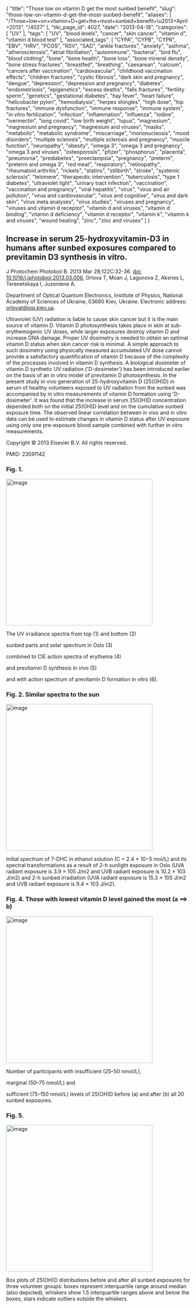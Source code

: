 {
    "title": "Those low on vitamin D get the most sunbed benefit",
    "slug": "those-low-on-vitamin-d-get-the-most-sunbed-benefit",
    "aliases": [
        "/Those+low+on+vitamin+D+get+the+most+sunbed+benefit+\u2013+April+2013",
        "/4027"
    ],
    "tiki_page_id": 4027,
    "date": "2013-04-18",
    "categories": [
        "UV"
    ],
    "tags": [
        "UV",
        "blood levels",
        "cancer",
        "skin cancer",
        "vitamin d",
        "vitamin d blood test"
    ],
    "associated_tags": [
        "CYPA",
        "CYPB",
        "CYPR",
        "EBV",
        "HRV",
        "PCOS",
        "RSV",
        "SAD",
        "ankle fractures",
        "anxiety",
        "asthma",
        "atherosclerosis",
        "atrial fibrillation",
        "autoimmune",
        "bacteria",
        "bird flu",
        "blood clotting",
        "bone",
        "bone health",
        "bone loss",
        "bone mineral density",
        "bone stress fractures",
        "breastfed",
        "breathing",
        "caesarean",
        "calcium",
        "cancers after vaccination",
        "cardiovascular",
        "childhood vaccination effects",
        "children fractures",
        "cystic fibrosis",
        "dark skin and pregnancy",
        "dengue",
        "depression",
        "depression and pregnancy",
        "diabetes",
        "endometriosis",
        "epigenetics",
        "excess deaths",
        "falls fractures",
        "fertility sperm",
        "genetics",
        "gestational diabetes",
        "hay fever",
        "heart failure",
        "helicobacter pylori",
        "hemodialysis",
        "herpes shingles",
        "high dose",
        "hip fractures",
        "immune dysfunction",
        "immune response",
        "immune system",
        "in vitro fertilization",
        "infection",
        "inflammation",
        "influenza",
        "iodine",
        "ivermectin",
        "long covid",
        "low birth weight",
        "lupus",
        "magnesium",
        "magnesium and pregnancy",
        "magnesium and viruses",
        "masks",
        "metabolic",
        "metabolic syndrome",
        "miscarriage",
        "mononucleosis",
        "mood disorders",
        "multiple sclerosis",
        "multiple sclerosis and pregnancy",
        "muscle function",
        "neuropathy",
        "obesity",
        "omega 3",
        "omega 3 and pregnancy",
        "omega 3 and viruses",
        "osteoporosis",
        "pfizer",
        "phosphorus",
        "placenta",
        "pneumonia",
        "prediabetes",
        "preeclampsia",
        "pregnancy",
        "preterm",
        "preterm and omega 3",
        "red meat",
        "respiratory",
        "retinopathy",
        "rheumatoid arthritis",
        "rickets",
        "statins",
        "stillbirth",
        "stroke",
        "systemic sclerosis",
        "telomere",
        "therapeutic intervention",
        "tuberculosis",
        "type 1 diabetes",
        "ultraviolet light",
        "urinary tract infection",
        "vaccination",
        "vaccination and pregnancy",
        "viral hepatitis",
        "virus",
        "virus and air pollution",
        "virus and cardiovascular",
        "virus and cognitive",
        "virus and dark skin",
        "virus meta analyses",
        "virus studies",
        "viruses and pregnancy",
        "viruses and vitamin d receptor",
        "vitamin d and viruses",
        "vitamin d binding",
        "vitamin d deficiency",
        "vitamin d receptor",
        "vitamin k",
        "vitamin k and viruses",
        "wound healing",
        "zinc",
        "zinc and viruses"
    ]
}


## Increase in serum 25-hydroxyvitamin-D3 in humans after sunbed exposures compared to previtamin D3 synthesis in vitro.

J Photochem Photobiol B. 2013 Mar 28;122C:32-36. [doi: 10.1016/j.jphotobiol.2013.03.006.](https://doi.org/10.1016/j.jphotobiol.2013.03.006.) Orlova T, Moan J, Lagunova Z, Aksnes L, Terenetskaya I, Juzeniene A.

Department of Optical Quantum Electronics, Institute of Physics, National Academy of Sciences of Ukraine, 03680 Kiev, Ukraine. Electronic address: orlovat@iop.kiev.ua.

Ultraviolet (UV) radiation is liable to cause skin cancer but it is the main source of vitamin D. Vitamin D photosynthesis takes place in skin at sub-erythemogenic UV doses, while larger exposures destroy vitamin D and increase DNA damage. Proper UV dosimetry is needed to obtain an optimal vitamin D status when skin cancer risk is minimal. A simple approach to such dosimetry using physically measured accumulated UV dose cannot provide a satisfactory quantification of vitamin D because of the complexity of the processes involved in vitamin D synthesis. A biological dosimeter of vitamin D synthetic UV radiation ('D-dosimeter') has been introduced earlier on the basis of an in vitro model of previtamin D photosynthesis. In the present study in vivo generation of 25-hydroxyvitamin D (25(OH)D) in serum of healthy volunteers exposed to UV radiation from the sunbed was accompanied by in vitro measurements of vitamin D formation using 'D-dosimeter'. It was found that the increase in serum 25(OH)D concentration depended both on the initial 25(OH)D level and on the cumulative sunbed exposure time. The observed linear correlation between in vivo and in vitro data can be used to estimate changes in vitamin D status after UV exposure using only one pre-exposure blood sample combined with further in vitro measurements.

Copyright © 2013 Elsevier B.V. All rights reserved.

PMID:     23591142

### Fig. 1.

<img src="https://d378j1rmrlek7x.cloudfront.net/attachments/jpeg/sunbed-1.jpg" alt="image" width="400">

The UV irradiance spectra from top (1) and bottom (2) 

sunbed parts and solar spectrum in Oslo (3) 

combined to CIE action spectra of erythema (4) 

and previtamin D synthesis in vivo (5) 

and with action spectrum of previtamin D formation in vitro (6).

### Fig. 2. Similar spectra to the sun

<img src="https://d378j1rmrlek7x.cloudfront.net/attachments/jpeg/sunbed-2.jpg" alt="image" width="400">

Initial spectrum of 7-DHC in ethanol solution (C = 2.4 × 10−5 mol/L) and its spectral transformations as a result of 2-h sunlight exposure in Oslo (UVA radiant exposure is 3.9 × 105 J/m2 and UVB radiant exposure is 10.2 × 103 J/m2) and 2-h sunbed irradiation (UVA radiant exposure is 15.3 × 105 J/m2 and UVB radiant exposure is 9.4 × 103 J/m2).

### Fig. 4. Those with lowest vitamin D level gained the most (a ==> b)

<img src="https://d378j1rmrlek7x.cloudfront.net/attachments/jpeg/sunbed-4.jpg" alt="image" width="400">

Number of participants with insufficient (25–50 nmol/L), 

marginal (50–75 nmol/L) and 

sufficient (75–150 nmol/L) levels of 25(OH)D before (a) and after (b) all 20 sunbed exposures.

### Fig. 5.

<img src="https://d378j1rmrlek7x.cloudfront.net/attachments/jpeg/sunbed-5.jpg" alt="image" width="400">

Box plots of 25(OH)D distributions before and after all sunbed exposures for three volunteer groups: boxes represent interquartile range around median (also depicted), whiskers show 1.5 interquartile ranges above and below the boxes, stars indicate outliers outside the whiskers.